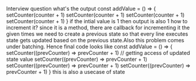Interview question
what's the output
const addValue = () => {
setCounter(counter + 1)
setCounter(counter + 1)
setCounter(counter + 1)
setCounter(counter + 1)
}
if the intial value is 1 then output is also 1
how to increment it?
since it is a method, there are callback
for incrementing it the given times we need to create a previous state so that every line executes
state gets updated based on the previous state.Also this problem comes under batching.
Hence final code looks like
const addValue = () => {
setCounter((prevCounter) => prevCounter + 1) // getting access of updated state value
setCounter((prevCounter) => prevCounter + 1)
setCounter((prevCounter) => prevCounter + 1)
setCounter((prevCounter) => prevCounter + 1)
}
this is also a usecase of state
